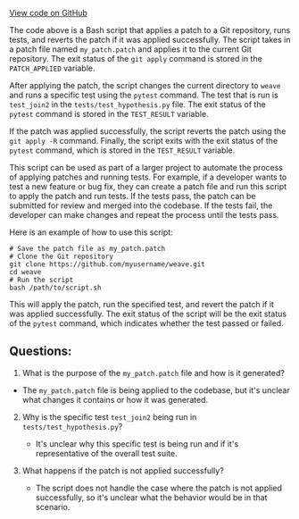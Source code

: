 [View code on GitHub](https://github.com/wandb/weave/bisect_script.sh)

The code above is a Bash script that applies a patch to a Git repository, runs tests, and reverts the patch if it was applied successfully. The script takes in a patch file named `my_patch.patch` and applies it to the current Git repository. The exit status of the `git apply` command is stored in the `PATCH_APPLIED` variable.

After applying the patch, the script changes the current directory to `weave` and runs a specific test using the `pytest` command. The test that is run is `test_join2` in the `tests/test_hypothesis.py` file. The exit status of the `pytest` command is stored in the `TEST_RESULT` variable.

If the patch was applied successfully, the script reverts the patch using the `git apply -R` command. Finally, the script exits with the exit status of the `pytest` command, which is stored in the `TEST_RESULT` variable.

This script can be used as part of a larger project to automate the process of applying patches and running tests. For example, if a developer wants to test a new feature or bug fix, they can create a patch file and run this script to apply the patch and run tests. If the tests pass, the patch can be submitted for review and merged into the codebase. If the tests fail, the developer can make changes and repeat the process until the tests pass.

Here is an example of how to use this script:

```
# Save the patch file as my_patch.patch
# Clone the Git repository
git clone https://github.com/myusername/weave.git
cd weave
# Run the script
bash /path/to/script.sh
```

This will apply the patch, run the specified test, and revert the patch if it was applied successfully. The exit status of the script will be the exit status of the `pytest` command, which indicates whether the test passed or failed.
## Questions: 
 1. What is the purpose of the `my_patch.patch` file and how is it generated?
   - The `my_patch.patch` file is being applied to the codebase, but it's unclear what changes it contains or how it was generated.

2. Why is the specific test `test_join2` being run in `tests/test_hypothesis.py`?
   - It's unclear why this specific test is being run and if it's representative of the overall test suite.

3. What happens if the patch is not applied successfully?
   - The script does not handle the case where the patch is not applied successfully, so it's unclear what the behavior would be in that scenario.